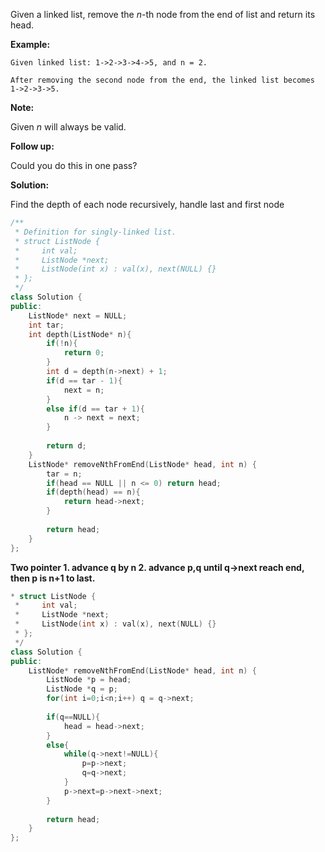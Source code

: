Given a linked list, remove the *n*-th node from the end of list and return its head.

**Example:**

```
Given linked list: 1->2->3->4->5, and n = 2.

After removing the second node from the end, the linked list becomes 1->2->3->5.
```

**Note:**

Given *n* will always be valid.

**Follow up:**

Could you do this in one pass?



**Solution:**

Find the depth of each node recursively, handle last and first node

```c++
/**
 * Definition for singly-linked list.
 * struct ListNode {
 *     int val;
 *     ListNode *next;
 *     ListNode(int x) : val(x), next(NULL) {}
 * };
 */
class Solution {
public:
    ListNode* next = NULL;
    int tar;
    int depth(ListNode* n){
        if(!n){
            return 0;
        }
        int d = depth(n->next) + 1;
        if(d == tar - 1){
            next = n;
        }
        else if(d == tar + 1){
            n -> next = next;
        }
        
        return d;
    }
    ListNode* removeNthFromEnd(ListNode* head, int n) {
        tar = n;
        if(head == NULL || n <= 0) return head;
        if(depth(head) == n){
            return head->next;
        }
        
        return head;
    }
};
```



**Two pointer 1. advance q by n 2. advance p,q until q->next reach end, then p is n+1 to last.**

```c++
* struct ListNode {
 *     int val;
 *     ListNode *next;
 *     ListNode(int x) : val(x), next(NULL) {}
 * };
 */
class Solution {
public:
    ListNode* removeNthFromEnd(ListNode* head, int n) {
        ListNode *p = head;
        ListNode *q = p;
        for(int i=0;i<n;i++) q = q->next;
        
        if(q==NULL){
            head = head->next;
        }
        else{
            while(q->next!=NULL){
                p=p->next;
                q=q->next;
            }
            p->next=p->next->next;
        }
           
        return head;
    }
};
```

